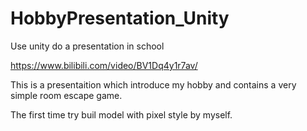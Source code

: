 # HobbyPresentation_Unity
Use unity do a presentation in school

https://www.bilibili.com/video/BV1Dq4y1r7av/

This is a presentaition which introduce my hobby and contains a very simple room escape game. 

The first time try buil model with pixel style by myself.
